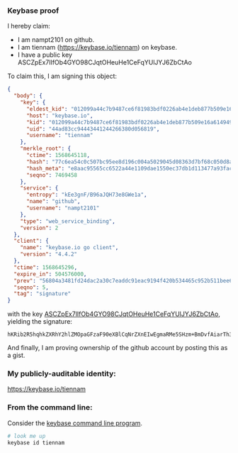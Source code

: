 ### Keybase proof

I hereby claim:

  * I am nampt2101 on github.
  * I am tiennam (https://keybase.io/tiennam) on keybase.
  * I have a public key ASCZpEx7lIfOb4GYO98CJqtOHeuHe1CeFqYUlJYJ6ZbCtAo

To claim this, I am signing this object:

```json
{
  "body": {
    "key": {
      "eldest_kid": "012099a44c7b9487ce6f81983bdf0226ab4e1deb877b509e16a614949609e996c2b40a",
      "host": "keybase.io",
      "kid": "012099a44c7b9487ce6f81983bdf0226ab4e1deb877b509e16a614949609e996c2b40a",
      "uid": "44ad83cc94443441244266380d056819",
      "username": "tiennam"
    },
    "merkle_root": {
      "ctime": 1568645118,
      "hash": "77c6ea54c0c507bc95ee8d196c004a5029045d08363d7bf68c050d8aaa94db126edcbed7e5396abcc194beac7bbb72e6d3961a0f5ebe7fda1f52287f290e7ea9",
      "hash_meta": "e8aac95565cc6522a44e1109dae1550ec37db1d113477a93facf3937df49fc5b",
      "seqno": 7469458
    },
    "service": {
      "entropy": "kEe3gnF/B96aJQH73e8GWe1a",
      "name": "github",
      "username": "nampt2101"
    },
    "type": "web_service_binding",
    "version": 2
  },
  "client": {
    "name": "keybase.io go client",
    "version": "4.4.2"
  },
  "ctime": 1568645296,
  "expire_in": 504576000,
  "prev": "56804a3481fd24dac2a30c7eaddc91eac9194f420b534465c952b511bee63764",
  "seqno": 5,
  "tag": "signature"
}
```

with the key [ASCZpEx7lIfOb4GYO98CJqtOHeuHe1CeFqYUlJYJ6ZbCtAo](https://keybase.io/tiennam), yielding the signature:

```
hKRib2R5hqhkZXRhY2hlZMOpaGFzaF90eXBlCqNrZXnEIwEgmaRMe5SHzm+BmDvfAiarTh3rh3tQnhamFJSWCemWwrQKp3BheWxvYWTESpcCBcQgVoBKNIH9JNrCowx+rdyR6skZT0ILU0RlyVK1Eb7mN2TEIB9eKOgc7AwHA49ZztxmVCV+CLZtY/x6yPnUxS9FRPePAgHCo3NpZ8RA4xzm6ljwOOfn+XU3Cl+V8++mvChp/tOWV/lNkXjDYSeUi1aJff3M2oW2NSoK9gXmiWwM4hR0OLlISGBXt6W1B6hzaWdfdHlwZSCkaGFzaIKkdHlwZQildmFsdWXEIOq/N9BOAji8p9AXwLxqToM9l2MqvGP7TKmDVehVOrqxo3RhZ80CAqd2ZXJzaW9uAQ==

```

And finally, I am proving ownership of the github account by posting this as a gist.

### My publicly-auditable identity:

https://keybase.io/tiennam

### From the command line:

Consider the [keybase command line program](https://keybase.io/download).

```bash
# look me up
keybase id tiennam
```
